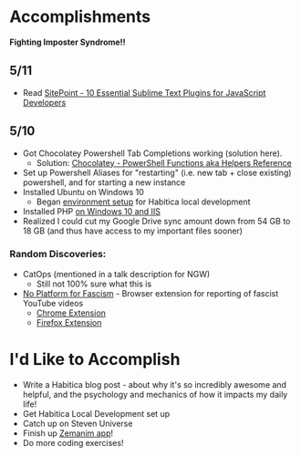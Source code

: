 # Accomplishments

**Fighting Imposter Syndrome!!**

## 5/11
* Read [SitePoint - 10 Essential Sublime Text Plugins for JavaScript Developers](https://www.sitepoint.com/essential-sublime-text-javascript-plugins/)

## 5/10
* Got Chocolatey Powershell Tab Completions working (solution here). 
    * Solution: [Chocolatey - PowerShell Functions aka Helpers Reference](https://chocolatey.org/docs/helpers-reference)
* Set up Powershell Aliases for "restarting" (i.e. new tab + close existing) powershell, and for starting a new instance
* Installed Ubuntu on Windows 10
    * Began [environment setup](https://github.com/lunacodes/zemanim-mod) for Habitica local development
* Installed PHP [on Windows 10 and IIS](https://jamesmccaffrey.wordpress.com/2017/01/26/installing-php-on-windows-10-and-iis/)
* Realized I could cut my Google Drive sync amount down from 54 GB to 18 GB (and thus have access to my important files sooner)

### Random Discoveries:
* CatOps (mentioned in a talk description for NGW)
    * Still not 100% sure what this is
* [No Platform for Fascism](https://wiki.macc.nyc/wiki/No_Platform) - Browser extension for reporting of fascist YouTube videos
    * [Chrome Extension](https://chrome.google.com/webstore/detail/no-platform-for-fascism-t/khpfcpkmoldaeiknfjcgjfcnkojobicd)
    * [Firefox Extension](https://addons.mozilla.org/en-US/firefox/addon/no-platform-for-fascism-tools/)

# I'd Like to Accomplish
* Write a Habitica blog post - about why it's so incredibly awesome and helpful, and the psychology and mechanics of how it impacts my daily life!
* Get Habitica Local Development set up 
* Catch up on Steven Universe
* Finish up [Zemanim app](https://github.com/lunacodes/zemanim-mod)!
* Do more coding exercises!